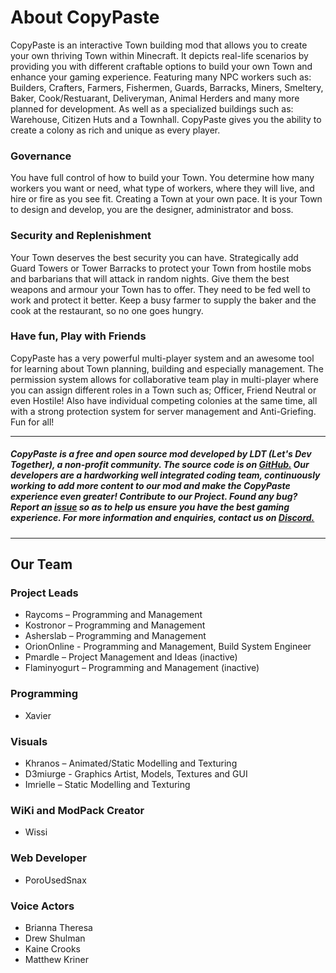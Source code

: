 
# About CopyPaste
CopyPaste is an interactive Town building mod that allows you to create your own thriving Town within Minecraft. It depicts real-life scenarios by providing you with different craftable options to build your own Town  and enhance your gaming experience. Featuring many NPC workers such as: Builders, Crafters, Farmers, Fishermen, Guards, Barracks, Miners, Smeltery, Baker, Cook/Restuarant, Deliveryman, Animal Herders and many more planned for development. As well as a specialized buildings such as: Warehouse, Citizen Huts and a Townhall. CopyPaste gives you the ability to create a colony as rich and unique as every player.

### Governance
You have full control of how to build your Town. You determine how many workers you want or need, what type of workers, where they will live, and hire or fire as you see fit. Creating a Town at your own pace. It is your Town to design and develop, you are the designer, administrator and boss. 

### Security and Replenishment
Your Town deserves the best security you can have. Strategically add Guard Towers or Tower Barracks to protect your Town from hostile mobs and barbarians that will attack in random nights. Give them the best weapons and armour your Town has to offer. They need to be fed well to work and protect it better. Keep a busy farmer to supply the baker and the cook at the restaurant, so no one goes hungry. 

### Have fun, Play with Friends
CopyPaste has a very powerful multi-player system and an awesome tool for learning about Town planning, building and especially management. The permission system allows for collaborative team play in multi-player where you can assign different roles in a Town such as; Officer, Friend Neutral or even Hostile! Also have individual competing colonies at the same time, all with a strong protection system for server management and Anti-Griefing. Fun for all!
___
##### CopyPaste is a free and open source mod developed by LDT (Let's Dev Together), a non-profit community. The source code is on [GitHub.](https://github.com/ldtteam/CopyPaste) Our developers are a hardworking well integrated coding team, continuously working to add more content to our mod and make the CopyPaste experience even greater! Contribute to our Project. Found any bug? Report an [issue](https://github.com/ldtteam/CopyPaste/issues/new) so as to help us ensure you have the best gaming experience. For more information and enquiries, contact us on [Discord.](https://discord.gg/YEas2Yv)
___ 

## Our Team

### Project Leads
* Raycoms – Programming and Management
* Kostronor – Programming and Management
* Asherslab – Programming and Management
* OrionOnline - Programming and Management, Build System Engineer 
* Pmardle – Project Management and Ideas (inactive)
* Flaminyogurt – Programming and Management (inactive)

### Programming 
* Xavier

### Visuals
* Khranos – Animated/Static Modelling and Texturing 
* D3miurge - Graphics Artist, Models, Textures and GUI 
* Imrielle – Static Modelling and Texturing

### WiKi and ModPack Creator 
* Wissi

 
### Web Developer
* PoroUsedSnax

### Voice Actors
* Brianna Theresa
* Drew Shulman 
* Kaine Crooks 
* Matthew Kriner
